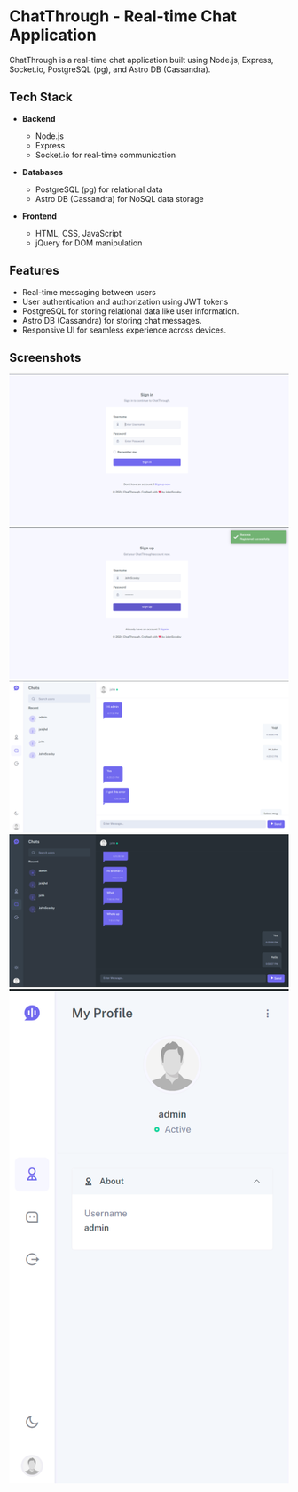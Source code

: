 # ChatThrough - Real-time Chat Application

ChatThrough is a real-time chat application built using Node.js, Express, Socket.io, PostgreSQL (pg), and Astro DB (Cassandra).

## Tech Stack

- **Backend**
  - Node.js
  - Express
  - Socket.io for real-time communication
  
- **Databases**
  - PostgreSQL (pg) for relational data 
  - Astro DB (Cassandra) for NoSQL data storage 
  
- **Frontend**
  - HTML, CSS, JavaScript
  - jQuery for DOM manipulation

## Features

- Real-time messaging between users
- User authentication and authorization using JWT tokens
- PostgreSQL for storing relational data like user information.
- Astro DB (Cassandra) for storing chat messages.
- Responsive UI for seamless experience across devices.

## Screenshots
![Login](public/screenshots/login.png)
![Register](public/screenshots/signup.png)
![Light Mode](public/screenshots/light.png)
![Dark Mode](public/screenshots/dark.png)
![Profile](public/screenshots/profile.png)

